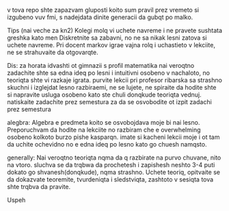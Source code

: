 v tova repo shte zapazvam gluposti koito sum pravil prez vremeto si izgubeno vuv fmi,
s nadejdata dinite generacii da gubqt po malko.

Tips (nai veche za kn2)
Kolegi molq vi uchete navreme i ne pravete sushtata greshka kato men
Diskretnite sa zabavni, no ne sa nikak lesni zatova si uchete navreme.
Pri docent markov igrae vajna rolq i uchastieto v lekciite, ne se strahuvaite da otgovarqte.

Dis:
za horata idvashti ot gimnazii s profil matematika nai veroqtno zadachite shte sa edna ideq po lesni i intuitivni osobeno v nachaloto, no teoriqta shte vi razkaje igrata. 
purvite lekcii pri profesor ribarska sa strashno skuchni i izglejdat lesno razbiraemi, 
ne se lujete, ne spiraite da hodite shte si napravite usluga osobeno kato ste chuli donqkude teoriqta vednuj.
natiskaite zadachite prez semestura za da se osvobodite  ot izpit zadachi prez semestura

alegbra:
Algebra e predmeta koito se osvobojdava moje bi nai lesno. 
Preporuchvam da hodite na lekciite no razbiram che e overwhelming osobeno kolkoto burzo pishe kasparqn.
imate si kacheni lekcii moje i ot tam da uchite ochevidno no e edna ideq po lesno kato go chuesh namqsto.


generally:
Nai veroqtno teoriqta nqma da q razbirate na purvo chuvane, nito na vtoro. sluchva se da trqbwa da prochetesh i zapishesh neshto 3-4 puti dokato go shvanesh(donqkude), nqma strashno.
Uchete teoriq, opitvaite se da dokazvate teoremite, tvurdeniqta i sledstviqta, zashtoto v sesiqta tova shte trqbva da pravite.

Uspeh 